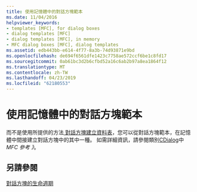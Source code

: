 ```yaml
---
title: 使用記憶體中的對話方塊範本
ms.date: 11/04/2016
helpviewer_keywords:
- templates [MFC], for dialog boxes
- dialog templates [MFC]
- dialog templates [MFC], in memory
- MFC dialog boxes [MFC], dialog templates
ms.assetid: edb443bb-e614-4f77-8a3b-74d93871e9bd
ms.openlocfilehash: de694f6561dfe1423c7758ae572ccf6be1c8fd17
ms.sourcegitcommit: 0ab61bc3d2b6cfbd52a16c6ab2b97a8ea1864f12
ms.translationtype: MT
ms.contentlocale: zh-TW
ms.lasthandoff: 04/23/2019
ms.locfileid: "62180553"
---
```

# <a name="using-a-dialog-template-in-memory"></a>使用記憶體中的對話方塊範本

而不是使用所提供的方法[ 對話方塊建立資料表](../mfc/creating-a-dialog-class-with-code-wizards.md)，您可以從對話方塊範本，在記憶體中間接建立對話方塊中的其中一種。 如需詳細資訊，請參閱類別[CDialog](../mfc/reference/cdialog-class.md)中*MFC 參考 》*。

## <a name="see-also"></a>另請參閱

[對話方塊的生命週期](../mfc/life-cycle-of-a-dialog-box.md)
